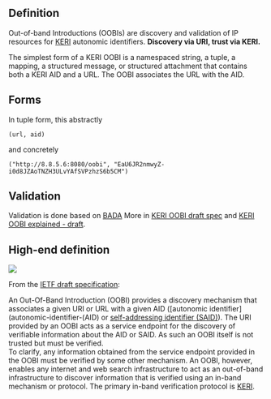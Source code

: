 ## Definition

Out-of-band Introductions (OOBIs) are discovery and validation of IP resources for [KERI](key-event-receipt-infrastructure) autonomic identifiers. **Discovery via URI, trust via KERI.**

The simplest form of a KERI OOBI is a namespaced string, a tuple, a mapping, a structured message, or structured attachment that contains both a KERI AID and a URL. The OOBI associates the URL with the AID. 

## Forms

In tuple form, this abstractly

```code
(url, aid)
```

and concretely

```code
("http://8.8.5.6:8080/oobi", "EaU6JR2nmwyZ-i0d8JZAoTNZH3ULvYAfSVPzhzS6b5CM")
```

## Validation

Validation is done based on [BADA](best-available-data-acceptance-mechanism) More in 
[KERI OOBI draft spec](https://hackmd.io/MxTAIBQTRkWU4-w140tNuA?view) and [KERI OOBI explained - draft](https://medium.com/p/510467856035).

## High-end definition

![](https://hackmd.io/_uploads/H13bNyPiq.png)

From the [IETF draft specification](https://datatracker.ietf.org/doc/html/draft-ssmith-oobi):
 
An Out-Of-Band Introduction (OOBI) provides a discovery mechanism that associates a given URI or URL with a given AID ([autonomic identifier](autonomic-identifier-(AID) or [self-addressing identifier (SAID)](self-addressing-identifier)). The URI provided by an OOBI acts as a service endpoint for the discovery of verifiable information about the AID or SAID. As such an OOBI itself is not trusted but must be verified.  
To clarify, any information obtained from the service endpoint provided in the OOBI must be verified by some other mechanism.  An OOBI, however, enables any internet and web search infrastructure to act as an out-of-band infrastructure to discover information that is verified using an in-band mechanism or protocol.
The primary in-band verification protocol is [KERI](key-event-receipt-infrastructure).
